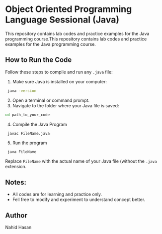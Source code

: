 # Object Oriented Programming Language Sessional (Java)

This repository contains lab codes and practice examples for the Java programming course.This repository contains lab codes and practice examples for the Java programming course.

## How to Run the Code

Follow these steps to compile and run any `.java` file:

1. Make sure Java is installed on your computer:
  ```bash
   java -version
   ```
2. Open a terminal or command prompt.
3. Navigate to the folder where your Java file is saved:
  ```bash
  cd path_to_your_code
  ```
4. Compile the Java Program
  ```bash
   javac FileName.java
   ```
5. Run the program
  ```bashh
   java FileName
   ```
  Replace `FileName` with the actual name of your Java file (without the  `.java` extension.


## Notes:
- All codes are for learning and practice only.
- Fell free to modify and experiment to understand concept better.

## Author
Nahid Hasan

